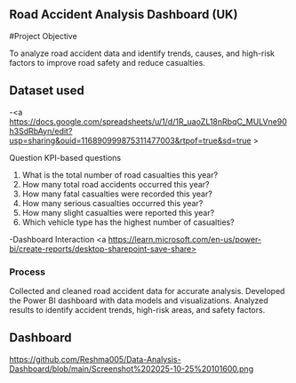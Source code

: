 ## Road Accident Analysis Dashboard (UK)                                                                                                                               
#Project Objective                                                                                                                                                              

 
To analyze road accident data and identify trends, causes, and high-risk factors to improve road safety and reduce casualties.


## Dataset used

-<a https://docs.google.com/spreadsheets/u/1/d/1R_uaoZL18nRbqC_MULVne90h3SdRbAyn/edit?usp=sharing&ouid=116890999875311477003&rtpof=true&sd=true > </a>

Question KPI-based questions

1. What is the total number of road casualties this year?
2. How many total road accidents occurred this year?
3. How many fatal casualties were recorded this year?
4. How many serious casualties occurred this year?
5. How many slight casualties were reported this year?
6. Which vehicle type has the highest number of casualties?

-Dashboard Interaction <a https://learn.microsoft.com/en-us/power-bi/create-reports/desktop-sharepoint-save-share>


### Process
Collected and cleaned road accident data for accurate analysis.
Developed the Power BI dashboard with data models and visualizations.
Analyzed results to identify accident trends, high-risk areas, and safety factors.

## Dashboard
https://github.com/Reshma005/Data-Analysis-Dashboard/blob/main/Screenshot%202025-10-25%20101600.png

